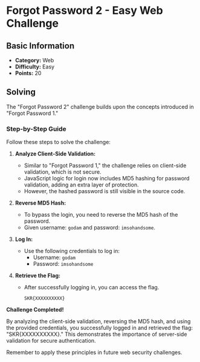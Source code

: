# Forgot Password 2 - Easy Web Challenge

## Basic Information
- **Category:** Web
- **Difficulty:** Easy
- **Points:** 20

## Solving
The "Forgot Password 2" challenge builds upon the concepts introduced in "Forgot Password 1."

### Step-by-Step Guide

Follow these steps to solve the challenge:

1. **Analyze Client-Side Validation:**
   - Similar to "Forgot Password 1," the challenge relies on client-side validation, which is not secure.
   - JavaScript logic for login now includes MD5 hashing for password validation, adding an extra layer of protection.
   - However, the hashed password is still visible in the source code.

2. **Reverse MD5 Hash:**
   - To bypass the login, you need to reverse the MD5 hash of the password.
   - Given username: `godam` and password: `imsohandsome`.

3. **Log In:**
   - Use the following credentials to log in:
     - Username: `godam`
     - Password: `imsohandsome`

4. **Retrieve the Flag:**
   - After successfully logging in, you can access the flag.
     ```
     SKR{XXXXXXXXXX}
     ```

**Challenge Completed!**

By analyzing the client-side validation, reversing the MD5 hash, and using the provided credentials, you successfully logged in and retrieved the flag: "SKR{XXXXXXXXXX}." This demonstrates the importance of server-side validation for secure authentication.

Remember to apply these principles in future web security challenges.
